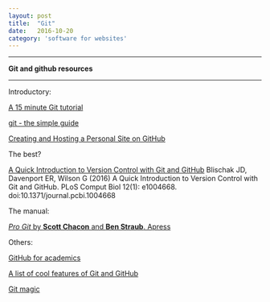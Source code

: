 ```yaml
---
layout: post
title:  "Git"
date:   2016-10-20
category: 'software for websites'
---
```



---

**Git and github resources**

---


Introductory:

<a href="https://try.github.io/levels/1/challenges/1">A 15 minute Git tutorial</a>

<a href="http://rogerdudler.github.io/git-guide/">git - the simple guide</a>

<a href="http://jmcglone.com/guides/github-pages/">Creating and Hosting a Personal Site on GitHub</a>


The best?

<a href="http://journals.plos.org/ploscompbiol/article?id=10.1371/journal.pcbi.1004668">A Quick Introduction to Version Control with Git and GitHub</a> Blischak JD, Davenport ER, Wilson G (2016) A Quick Introduction to Version Control with Git and GitHub. PLoS Comput Biol 12(1): e1004668. doi:10.1371/journal.pcbi.1004668

The manual:

<a href="https://git-scm.com/book/en/v2">_Pro Git_ by **Scott Chacon** and **Ben Straub**. Apress</a>


Others:

<a href="http://blogs.lse.ac.uk/impactofsocialsciences/2013/06/04/github-for-academics/">GitHub for academics</a>

<a href="http://git.io/sheet">A list of cool features of Git and GitHub</a>

<a href="http://www-cs-students.stanford.edu/~blynn/gitmagic/">Git magic</a>

